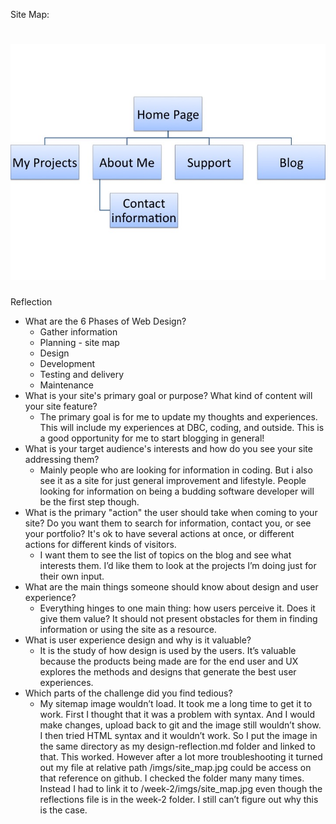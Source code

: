 Site Map:
# ![Site Map](/week-2/imgs/site_map.jpg)  

Reflection
- What are the 6 Phases of Web Design?
    - Gather information
    - Planning - site map
    - Design
    - Development
    - Testing and delivery
    - Maintenance
- What is your site's primary goal or purpose? What kind of content will your site feature?
    - The primary goal is for me to update my thoughts and experiences. This will include my experiences at DBC, coding, and outside. This is a good opportunity for me to start blogging in general!
- What is your target audience's interests and how do you see your site addressing them?
    - Mainly people who are looking for information in coding. But i also see it as a site for just general improvement and lifestyle. People looking for information on being a budding software developer will be the first step though.
- What is the primary "action" the user should take when coming to your site? Do you want them to search for information, contact you, or see your portfolio? It's ok to have several actions at once, or different actions for different kinds of visitors.
    - I want them to see the list of topics on the blog and see what interests them. I’d like them to look at the projects I’m doing just for their own input.
- What are the main things someone should know about design and user experience?
    - Everything hinges to one main thing: how users perceive it. Does it give them value? It should not present obstacles for them in finding information or using the site as a resource.
- What is user experience design and why is it valuable?
    - It is the study of how design is used by the users. It’s valuable because the products being made are for the end user and UX explores the methods and designs that generate the best user experiences.
- Which parts of the challenge did you find tedious?
    - My sitemap image wouldn’t load. It took me a long time to get it to work. First I thought that it was a problem with syntax. And I would make changes, upload back to git and the image still wouldn’t show. I then tried HTML syntax and it wouldn’t work. So I put the image in the same directory as my design-reflection.md folder and linked to that. This worked. However after a lot more troubleshooting it turned out my file at relative path /imgs/site_map.jpg could be access on that reference on github. I checked the folder many many times. Instead I had to link it to /week-2/imgs/site_map.jpg even though the reflections file is in the week-2 folder. I still can’t figure out why this is the case.